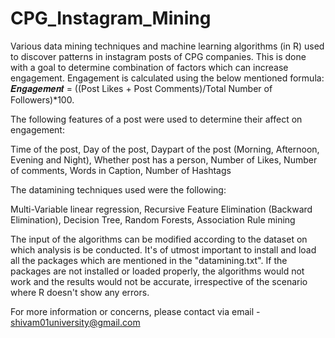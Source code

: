 # CPG_Instagram_Mining
Various data mining techniques and machine learning algorithms (in R) used to discover patterns in instagram posts of CPG companies. This is done with a goal to determine combination of factors which can increase engagement. Engagement is calculated using the below mentioned formula: 
𝑬𝒏𝒈𝒂𝒈𝒆𝒎𝒆𝒏𝒕 = ((Post Likes + Post Comments)/Total Number of Followers)*100.

The following features of a post were used to determine their affect on engagement:

Time of the post,
Day of the post,
Daypart of the post (Morning, Afternoon, Evening and Night),
Whether post has a person,
Number of Likes,
Number of comments,
Words in Caption,
Number of Hashtags

The datamining techniques used were the following:

Multi-Variable linear regression,
Recursive Feature Elimination (Backward Elimination),
Decision Tree,
Random Forests,
Association Rule mining

The input of the algorithms can be modified according to the dataset on which analysis is be conducted. It's of utmost important to install and load all the packages which are mentioned in the "datamining.txt". If the packages are not installed or loaded properly, the algorithms would not work and the results would not be accurate, irrespective of the scenario where R doesn't show any errors.

For more information or concerns, please contact via email - shivam01university@gmail.com 
